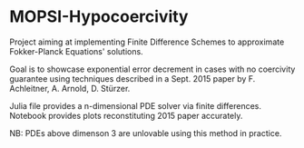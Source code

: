# MOPSI-Hypocoercivity
Project aiming at implementing Finite Difference Schemes to approximate Fokker-Planck Equations' solutions. 

Goal is to showcase exponential error decrement in cases with no coercivity guarantee using techniques described in a Sept. 2015 paper by F. Achleitner, A. Arnold, D. Stürzer.

Julia file provides a n-dimensional PDE solver via finite differences. Notebook provides plots reconstituting 2015 paper accurately.

NB: PDEs above dimenson 3 are unlovable using this method in practice.
